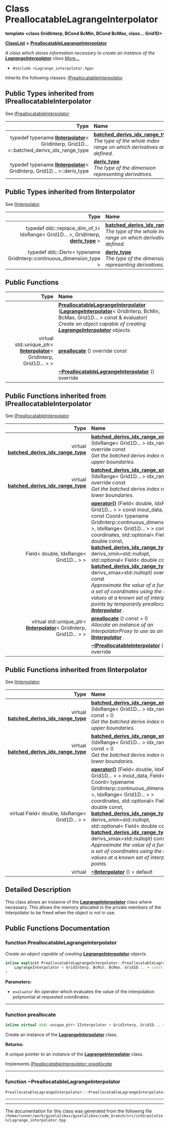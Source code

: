 

# Class PreallocatableLagrangeInterpolator

**template &lt;class GridInterp, BCond BcMin, BCond BcMax, class... Grid1D&gt;**



[**ClassList**](annotated.md) **>** [**PreallocatableLagrangeInterpolator**](classPreallocatableLagrangeInterpolator.md)



_A class which stores information necessary to create an instance of the_ [_**LagrangeInterpolator**_](classLagrangeInterpolator.md) _class._[More...](#detailed-description)

* `#include <Lagrange_interpolator.hpp>`



Inherits the following classes: [IPreallocatableInterpolator](classIPreallocatableInterpolator.md)
















## Public Types inherited from IPreallocatableInterpolator

See [IPreallocatableInterpolator](classIPreallocatableInterpolator.md)

| Type | Name |
| ---: | :--- |
| typedef typename [**IInterpolator**](classIInterpolator.md)&lt; GridInterp, Grid1D... &gt;::batched\_derivs\_idx\_range\_type | [**batched\_derivs\_idx\_range\_type**](classIPreallocatableInterpolator.md#typedef-batched_derivs_idx_range_type)  <br>_The type of the whole index range on which derivatives are defined._  |
| typedef typename [**IInterpolator**](classIInterpolator.md)&lt; GridInterp, Grid1D... &gt;::deriv\_type | [**deriv\_type**](classIPreallocatableInterpolator.md#typedef-deriv_type)  <br>_The type of the dimension representing derivatives._  |


## Public Types inherited from IInterpolator

See [IInterpolator](classIInterpolator.md)

| Type | Name |
| ---: | :--- |
| typedef ddc::replace\_dim\_of\_t&lt; IdxRange&lt; Grid1D... &gt;, GridInterp, [**deriv\_type**](classIInterpolator.md#typedef-deriv_type) &gt; | [**batched\_derivs\_idx\_range\_type**](classIInterpolator.md#typedef-batched_derivs_idx_range_type)  <br>_The type of the whole index range on which derivatives are defined._  |
| typedef ddc::Deriv&lt; typename GridInterp::continuous\_dimension\_type &gt; | [**deriv\_type**](classIInterpolator.md#typedef-deriv_type)  <br>_The type of the dimension representing derivatives._  |
























































## Public Functions

| Type | Name |
| ---: | :--- |
|   | [**PreallocatableLagrangeInterpolator**](#function-preallocatablelagrangeinterpolator) ([**LagrangeInterpolator**](classLagrangeInterpolator.md)&lt; GridInterp, BcMin, BcMax, Grid1D... &gt; const & evaluator) <br>_Create an object capable of creating_ [_**LagrangeInterpolator**_](classLagrangeInterpolator.md) _objects._ |
| virtual std::unique\_ptr&lt; [**IInterpolator**](classIInterpolator.md)&lt; GridInterp, Grid1D... &gt; &gt; | [**preallocate**](#function-preallocate) () override const<br> |
|   | [**~PreallocatableLagrangeInterpolator**](#function-preallocatablelagrangeinterpolator) () override<br> |


## Public Functions inherited from IPreallocatableInterpolator

See [IPreallocatableInterpolator](classIPreallocatableInterpolator.md)

| Type | Name |
| ---: | :--- |
| virtual [**batched\_derivs\_idx\_range\_type**](classIPreallocatableInterpolator.md#typedef-batched_derivs_idx_range_type) | [**batched\_derivs\_idx\_range\_xmax**](classIPreallocatableInterpolator.md#function-batched_derivs_idx_range_xmax) (IdxRange&lt; Grid1D... &gt; idx\_range) override const<br>_Get the batched derivs index range on upper boundaries._  |
| virtual [**batched\_derivs\_idx\_range\_type**](classIPreallocatableInterpolator.md#typedef-batched_derivs_idx_range_type) | [**batched\_derivs\_idx\_range\_xmin**](classIPreallocatableInterpolator.md#function-batched_derivs_idx_range_xmin) (IdxRange&lt; Grid1D... &gt; idx\_range) override const<br>_Get the batched derivs index range on lower boundaries._  |
|  Field&lt; double, IdxRange&lt; Grid1D... &gt; &gt; | [**operator()**](classIPreallocatableInterpolator.md#function-operator) (Field&lt; double, IdxRange&lt; Grid1D... &gt; &gt; const inout\_data, Field&lt; const Coord&lt; typename GridInterp::continuous\_dimension\_type &gt;, IdxRange&lt; Grid1D... &gt; &gt; const coordinates, std::optional&lt; Field&lt; double const, [**batched\_derivs\_idx\_range\_type**](classIPreallocatableInterpolator.md#typedef-batched_derivs_idx_range_type) &gt; &gt; derivs\_xmin=std::nullopt, std::optional&lt; Field&lt; double const, [**batched\_derivs\_idx\_range\_type**](classIPreallocatableInterpolator.md#typedef-batched_derivs_idx_range_type) &gt; &gt; derivs\_xmax=std::nullopt) override const<br>_Approximate the value of a function at a set of coordinates using the current values at a known set of interpolation points by temporarily preallocating an_ [_**IInterpolator**_](classIInterpolator.md) _._ |
| virtual std::unique\_ptr&lt; [**IInterpolator**](classIInterpolator.md)&lt; GridInterp, Grid1D... &gt; &gt; | [**preallocate**](classIPreallocatableInterpolator.md#function-preallocate) () const = 0<br>_Allocate an instance of an InterpolatorProxy to use as an_ [_**IInterpolator**_](classIInterpolator.md) _._ |
|   | [**~IPreallocatableInterpolator**](classIPreallocatableInterpolator.md#function-ipreallocatableinterpolator) () override<br> |


## Public Functions inherited from IInterpolator

See [IInterpolator](classIInterpolator.md)

| Type | Name |
| ---: | :--- |
| virtual [**batched\_derivs\_idx\_range\_type**](classIInterpolator.md#typedef-batched_derivs_idx_range_type) | [**batched\_derivs\_idx\_range\_xmax**](classIInterpolator.md#function-batched_derivs_idx_range_xmax) (IdxRange&lt; Grid1D... &gt; idx\_range) const = 0<br>_Get the batched derivs index range on upper boundaries._  |
| virtual [**batched\_derivs\_idx\_range\_type**](classIInterpolator.md#typedef-batched_derivs_idx_range_type) | [**batched\_derivs\_idx\_range\_xmin**](classIInterpolator.md#function-batched_derivs_idx_range_xmin) (IdxRange&lt; Grid1D... &gt; idx\_range) const = 0<br>_Get the batched derivs index range on lower boundaries._  |
| virtual Field&lt; double, IdxRange&lt; Grid1D... &gt; &gt; | [**operator()**](classIInterpolator.md#function-operator) (Field&lt; double, IdxRange&lt; Grid1D... &gt; &gt; inout\_data, Field&lt; const Coord&lt; typename GridInterp::continuous\_dimension\_type &gt;, IdxRange&lt; Grid1D... &gt; &gt; coordinates, std::optional&lt; Field&lt; double const, [**batched\_derivs\_idx\_range\_type**](classIInterpolator.md#typedef-batched_derivs_idx_range_type) &gt; &gt; derivs\_xmin=std::nullopt, std::optional&lt; Field&lt; double const, [**batched\_derivs\_idx\_range\_type**](classIInterpolator.md#typedef-batched_derivs_idx_range_type) &gt; &gt; derivs\_xmax=std::nullopt) const = 0<br>_Approximate the value of a function at a set of coordinates using the current values at a known set of interpolation points._  |
| virtual  | [**~IInterpolator**](classIInterpolator.md#function-iinterpolator) () = default<br> |
















































































## Detailed Description


This class allows an instance of the [**LagrangeInterpolator**](classLagrangeInterpolator.md) class where necessary. This allows the memory allocated in the private members of the Interpolator to be freed when the object is not in use. 


    
## Public Functions Documentation




### function PreallocatableLagrangeInterpolator 

_Create an object capable of creating_ [_**LagrangeInterpolator**_](classLagrangeInterpolator.md) _objects._
```C++
inline explicit PreallocatableLagrangeInterpolator::PreallocatableLagrangeInterpolator (
    LagrangeInterpolator < GridInterp, BcMin, BcMax, Grid1D... > const & evaluator
) 
```





**Parameters:**


* `evaluator` An operator which evaluates the value of the interpolation polynomial at requested coordinates. 




        

<hr>



### function preallocate 

```C++
inline virtual std::unique_ptr< IInterpolator < GridInterp, Grid1D... > > PreallocatableLagrangeInterpolator::preallocate () override const
```



Create an instance of the [**LagrangeInterpolator**](classLagrangeInterpolator.md) class.




**Returns:**

A unique pointer to an instance of the [**LagrangeInterpolator**](classLagrangeInterpolator.md) class. 





        
Implements [*IPreallocatableInterpolator::preallocate*](classIPreallocatableInterpolator.md#function-preallocate)


<hr>



### function ~PreallocatableLagrangeInterpolator 

```C++
PreallocatableLagrangeInterpolator::~PreallocatableLagrangeInterpolator () override
```




<hr>

------------------------------
The documentation for this class was generated from the following file `/home/runner/work/gyselalibxx/gyselalibxx/code_branch/src/interpolation/Lagrange_interpolator.hpp`

